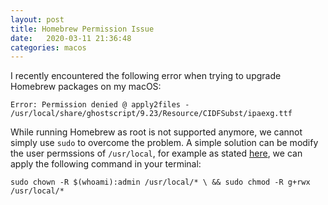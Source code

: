 ```yaml
---
layout: post
title: Homebrew Permission Issue
date:   2020-03-11 21:36:48
categories: macos
---
```


I recently encountered the following error when trying to upgrade Homebrew packages on my macOS:

`Error: Permission denied @ apply2files - /usr/local/share/ghostscript/9.23/Resource/CIDFSubst/ipaexg.ttf`

While running Homebrew as root is not supported anymore, we cannot simply use `sudo` to overcome the problem. A simple solution can be modify the user permssions of `/usr/local`, for example as stated [here](https://github.com/Homebrew/homebrew-core/issues/45009), we can apply the following command in your terminal:

`sudo chown -R $(whoami):admin /usr/local/* \
&& sudo chmod -R g+rwx /usr/local/*`
